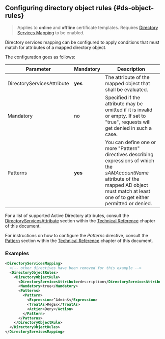 ## Configuring directory object rules {#ds-object-rules}

> Applies to **online** and **offline** certificate templates.
> Requires [Directory Services Mapping](#ds-mapping) to be enabled.

Directory services mapping can be configured to apply conditions that must match for attributes of a mapped directory object.

The configuration goes as follows:

|Parameter|Mandatory|Description|
|---|---|---|
|DirectoryServicesAttribute|**yes**|The attribute of the mapped object that shall be evaluated.|
|Mandatory|no|Specified if the attribute may be omitted if it is invalid or empty. If set to "true", requests will get denied in such a case.|
|Patterns|**yes**|You can define one or more "Pattern" directives describing expressions of which the _sAMAccountName_ attribute of the mapped AD object must match at least one of to get either permitted or denied.|

For a list of supported Active Directory attributes, consult the [DirectoryServicesAttribute](#ds-attribute) section within the [Technical Reference](#tech-reference) chapter of this document.

For instructions on how to configure the _Patterns_ directive, consult the [Pattern](#pattern) section within the [Technical Reference](#tech-reference) chapter of this document.

### Examples

```xml
<DirectoryServicesMapping>
  <!-- other directives have been removed for this example -->
  <DirectoryObjectRules>
    <DirectoryObjectRule>
      <DirectoryServicesAttribute>description</DirectoryServicesAttribute>
      <Mandatory>true</Mandatory>
      <Patterns>
        <Pattern>
          <Expression>^Admin$</Expression>
          <TreatAs>RegEx</TreatAs>
          <Action>Deny</Action>
        </Pattern>
      </Patterns>
    </DirectoryObjectRule>
  </DirectoryObjectRules>
</DirectoryServicesMapping>
```

